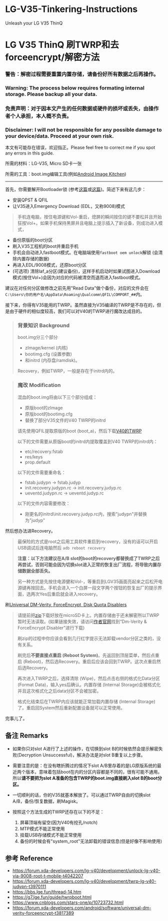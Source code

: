 # LG-V35-Tinkering-Instructions
Unleash your LG V35 ThinQ

# LG V35 ThinQ 刷TWRP和去forceencrypt/解密方法

### 警告：解密过程需要重置内置存储，请备份好所有数据之后再操作。
### Warning: The process below requires formating internal storage. Please backup all your data.

### 免责声明：对于因本文产生的任何数据或硬件的损坏或丢失，由操作者个人承担，本人概不负责。
### Disclaimer: I will not be responsible for any possible damage to your device/data. Proceed at your own risk.

本文有可能存在错误，欢迎指正。Please feel free to correct me if you spot any errors in this guide.

所需的材料：LG-V35, Micro SD卡一张

所需的工具：boot.img编辑工具(例如[Android Image Kitchen](https://forum.xda-developers.com/showthread.php?t=2073775))

----------

首先，你需要解开Bootloader锁 (参考[这篇](https://forum.xda-developers.com/lg-v40/development/unlock-lg-v40-via-9008-root-t-mobile-t4042207)或[这篇](https://forum.xda-developers.com/lg-v35/development/bootloader-unlock-root-instruction-t4052145))。简述下来有这几步：

* 安装QPST & QFIL
* 让V35进入Emergency Download (EDL，又称9008)模式
> 手机连电脑，按住电源键和Vol-重启，熄屏的瞬间按住的键不要松并且开始狂按Vol+。如果手机保持黑屏并且电脑上提示插入了新设备，则成功进入模式，
* 备份原版的boot分区
* 刷入V35工程机的boot并重启手机
* 手机会自动进入fastboot模式。在电脑端使用`fastboot oem unlock`解锁 (会清除内置存储的数据)
* 再进入EDL/9008模式，还原boot分区
* (可选项) 清除laf_a分区(建议备份)，这样手机启动时如果试图进入Download模式(按住Vol+)会因为对应的代码被清空而退而进入fastboot模式。

建议在对任何分区做修改之前先用"Read Data"做个备份，对应的文件会在`C:\Users\你的用户名\AppData\Roaming\Qualcomm\QFIL\COMPORT_##`内。

接下来，你得有V35能用的TWRP。虽然直接为V35编译的TWRP是不存在的，但是由于硬件的相似度较高，我们可以对V40的TWRP进行魔改达成目的。

> ### 背景知识 Background
> 
> boot.img分三个部分
> * zImage/kernel (内核)
> * bootimg.cfg (设置参数)
> * 和initrd (内存盘/ramdisk)。
> 
> Recovery，例如TWRP，一般是存在于initrd内的。

> ### 魔改 Modification
> 
> 混血的boot.img将由以下三个部分组成：
> * 原版boot的zImage
> * 原版boot的bootimg.cfg
> * 替换了部分V35文件的V40 TWRP的initrd
>
> 请先使用QFIL提取原版的boot (boot_a)，然后下载[V40的TWRP](https://forum.xda-developers.com/lg-v40/development/twrp-lg-v40-judypn-t3970111)
> 
> 以下的文件需要从原版boot的initrd内提取覆盖到V40 TWRP的initrd内：
> * etc/recovery.fstab
> * res/keys
> * prop.default
>        
> 以下的文件需要重命名：
> * fstab.judypn  ->  fstab.judyp
> * init.recovery.judypn.rc  ->  init.recovery.judyp.rc
> * ueventd.judypn.rc  ->  ueventd.judyp.rc
> 
> 以下的文件内容需要修改：
> * 刚更名的initrd\init.recovery.judyp.rc内，搜索"judypn"并替换为"judyp"

然后想办法进Recovery。

> 最保险的方式是root之后用工具软件重启到recovery，没有的话可以开启USB调试后连电脑然后 `adb reboot recovery`
> 
> **注意：以下方法建议在A/B slot的boot的recovery都替换成了TWRP之后再尝试，否则可能会因为切换slot进入正常的恢复出厂流程，将导致内置存储数据全部丢失。**
> 
> 另一种方式是先按住电源健和Vol-，等重启到LGV35画面亮起来之后松开电源键再按回去。手机会进入一个白屏一段文字两个按钮的恢复出厂的提示界面，选两次Yes后重启就会进入recovery。

刷[Universal DM-Verity, ForceEncrypt, Disk Quota Disablers](https://forum.xda-developers.com/android/software/universal-dm-verity-forceencrypt-t3817389)

> 请提前把[zip](https://zackptg5.com/downloads/Disable_Dm-Verity_ForceEncrypt_01.19.2020.zip)下载好放在microSD卡上。内置存储由于还未解密所以TWRP暂时无法读取。(如果链接失效，请访问[作者官网](https://zackptg5.com/android.php#disverfe)找到“Dm-Verity & ForceEncrypt Disabler”进行下载)
> 
> 刷zip的过程中你应该会看到几行红字提示无法卸载vendor分区之类的，没有关系。
> 
> 刷完后**不要直接点重启 (Reboot System)**。先返回到顶层菜单，然后点重启 (Reboot)，然后选Recovery。重启后应该会回到TWRP。这次点重启然后选Recovery。
> 
> 再次进入TWRP之后，选择清除 (Wipe)，然后点击右侧的格式化Data分区 (Format Data)，输入yes后确认。内置存储 (Internal Storage)会被格式化并且这次格式化之后data分区不会被加密。
> 
> 格式化结束后在TWRP内应该就能正常加载内置存储 (Internal Storage)了。重启回System然后重新配置设备就可以正常使用。

完事儿了。

## 备注 Remarks

* 如果你只对slot A进行了上述的操作，在切换到slot B的时候依然会提示解密失败(Decryption Unsuccessful)，解决办法是对slot B重复以上步骤。

* 需要注意的是：在没有瞎折腾过的情况下slot A/B里存着的是LG原版系统的最近两个版本，意味着包括boot在内的分区内容都是不同的，很有可能不通用。
所以**请不要把为slot A准备的包含TWRP的boot.img直接刷入slot B的boot分区。**

* 一切顺利的话，你的V35就基本解放了。可以通过TWRP自由的切换slot A/B，备份/恢复数据，刷Magisk。

* 按照这个方法生成的TWRP还存在以下的不足：
  1. 屏幕顶端有留空(因为V40有挖孔/notch)
  2. MTP模式不能正常使用
  3. 挂载USB存储模式不能正常使用
  4. 备份的时候会有"system_root"无法卸载的错误信息(但是好像不影响使用)

## 参考 Reference

* https://forum.xda-developers.com/lg-v40/development/unlock-lg-v40-via-9008-root-t-mobile-t4042207
* https://forum.xda-developers.com/lg-v40/development/twrp-lg-v40-judypn-t3970111
* https://bbs.lge.fun/thread-14.htm
* https://g7.lge.fun/guide/twrpboot.html
* https://www.cnblogs.com/stars-one/p/10723732.html
* https://forum.xda-developers.com/android/software/universal-dm-verity-forceencrypt-t3817389
